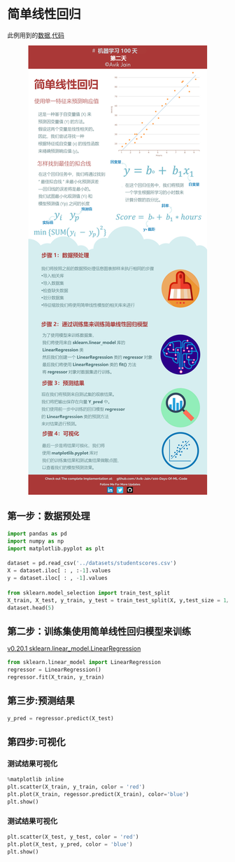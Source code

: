 # 简单线性回归

此例用到的[数据](../datasets/studentscores.csv),[代码](../Code/Day%202_Simple_Linear_Regression.ipynb)

<p align="center">
    <img src="../Info-graphs/Day 2.jpg">
</p>

## 第一步：数据预处理
```python
import pandas as pd
import numpy as np
import matplotlib.pyplot as plt

dataset = pd.read_csv('../datasets/studentscores.csv')
X = dataset.iloc[ : , :-1].values
y = dataset.iloc[ : , -1].values

from sklearn.model_selection import train_test_split
X_train, X_test, y_train, y_test = train_test_split(X, y,test_size = 1/4, random_state=0)
dataset.head(5)
```
## 第二步：训练集使用简单线性回归模型来训练
[v0.20.1 sklearn.linear_model.LinearRegression](https://scikit-learn.org/stable/modules/generated/sklearn.linear_model.LinearRegression.html)
```python
from sklearn.linear_model import LinearRegression
regressor = LinearRegression()
regressor.fit(X_train, y_train)
```
## 第三步:预测结果
```python
y_pred = regressor.predict(X_test)
```
## 第四步:可视化
### 测试结果可视化
```python
%matplotlib inline
plt.scatter(X_train, y_train, color = 'red')
plt.plot(X_train, regessor.predict(X_train), color='blue')
plt.show()
```
### 测试结果可视化
```python
plt.scatter(X_test, y_test, color = 'red')
plt.plot(X_test, y_pred, color = 'blue')
plt.show()
```
